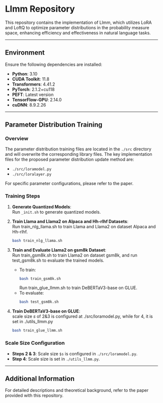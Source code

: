  # Llmm Repository

This repository contains the implementation of Llmm, which utilizes LoRA and LoftQ to optimize parameter distributions in the probability measure space, enhancing efficiency and effectiveness in natural language tasks.

---

## Environment

Ensure the following dependencies are installed:

- **Python**: 3.10  
- **CUDA Toolkit**: 11.8  
- **Transformers**: 4.41.2  
- **PyTorch**: 2.1.2+cu118  
- **PEFT**: Latest version  
- **TensorFlow-GPU**: 2.14.0  
- **cuDNN**: 8.9.2.26  

---

## Parameter Distribution Training

### Overview
The parameter distribution training files are located in the `./src` directory and will overwrite the corresponding library files. The key implementation files for the proposed parameter distribution update method are:

- `./src/loramodel.py`
- `./src/loralayer.py`

For specific parameter configurations, please refer to the paper.
 

### Training Steps

1. **Generate Quantized Models**:  
   Run `_init.sh` to generate quantized models.
   
2. **Train Llama and Llama2 on Alpaca and Hh-rlhf Datasets**:  
   Run train_nlg_llama.sh to train Llama and Llama2 on dataset Alpaca and Hh-rlhf. 
   ```bash
   bash train_nlg_llama.sh
   ```

3. **Train and Evaluate Llama2 on gsm8k Dataset**:  
   Run train_gsm8k.sh to train Llama2 on dataset gsm8k, and run test_gsm8k.sh to evaluate the trained models. 
   - To train: 
     ```bash
     bash train_gsm8k.sh
     ```
     Run train_glue_llmm.sh to train DeBERTaV3-base on GLUE.
   - To evaluate:
     ```bash
     bash test_gsm8k.sh
     ```

5. **Train DeBERTaV3-base on GLUE**:  
   scale size $s$ of 2&3 is configured at ./src/loramodel.py, while for 4, it is set in ./utils_llmm.py
   ```bash
   bash train_glue_llmm.sh
   ```


### Scale Size Configuration

- **Steps 2 & 3**: Scale size `$s` is configured in `./src/loramodel.py`.
- **Step 4**: Scale size is set in `./utils_llmm.py`.

---

## Additional Information

For detailed descriptions and theoretical background, refer to the paper provided with this repository.

  
